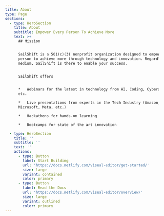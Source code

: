 ```yaml
---
title: About
type: Page
sections:
  - type: HeroSection
    title: About
    subtitle: Empower Every Person To Achieve More
    text: >+
      ## Mission


      SailShift is a 501(c)(3) nonprofit organization designed to empower every
      person to achieve more through technology and innovation. Regardless of
      medium, SailShift is there to enable your success.


      SailShift offers


      *   Webinars for the latest in technology from AI, Coding, Cybersecurity,
      etc.

      *   Live presentations from experts in the Tech Industry (Amazon, Google,
      Microsoft, Meta, etc.)

      *   Hackathons for hands-on learning

      *   Bootcamps for state of the art innovation

  - type: HeroSection
    title: ''
    subtitle: ''
    text: ''
    actions:
      - type: Button
        label: Start Building
        url: 'https://docs.netlify.com/visual-editor/get-started/'
        size: large
        variant: contained
        color: primary
      - type: Button
        label: Read the Docs
        url: 'https://docs.netlify.com/visual-editor/overview/'
        size: large
        variant: outlined
        color: primary
---
```

